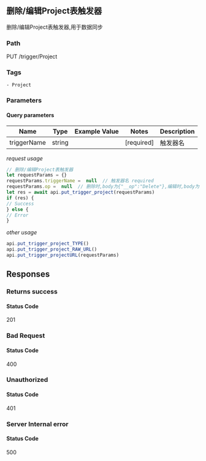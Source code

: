 ## 删除/编辑Project表触发器

删除/编辑Project表触发器,用于数据同步
### Path
PUT /trigger/Project

### Tags
    - Project
### Parameters

#### Query parameters

| Name | Type | Example Value | Notes | Description |
| ---- | ---- | ------------- | -------- | ----------- |
| triggerName | string |  |  [required]  | 触发器名 |

*request usage*
```javascript
// 删除/编辑Project表触发器
let requestParams = {}
requestParams.triggerName =  null  // 触发器名 required
requestParams.op =  null  // 删除时,body为{"__op":"Delete"},编辑时,body为{"url":"http://example.com/trigger"} required
let res = await api.put_trigger_project(requestParams)
if (res) {
// Success
} else {
// Error
}
```
*other usage*
```javascript
api.put_trigger_project_TYPE()
api.put_trigger_project_RAW_URL()
api.put_trigger_projectURL(requestParams)
```

## Responses
### Returns success

#### Status Code
201



### Bad Request

#### Status Code
400



### Unauthorized

#### Status Code
401



### Server Internal error

#### Status Code
500




